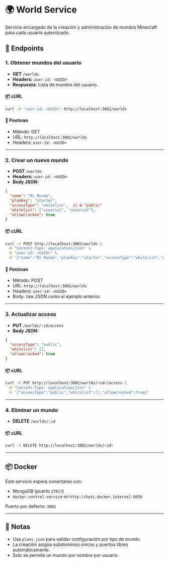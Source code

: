 # 🌍 World Service

Servicio encargado de la creación y administración de mundos Minecraft para cada usuario autenticado.

## 📁 Endpoints

### 1. Obtener mundos del usuario
- **GET** `/worlds`
- **Headers:** `user-id: <UUID>`
- **Respuesta:** Lista de mundos del usuario.

#### 📦 cURL
```bash
curl -H "user-id: <UUID>" http://localhost:3002/worlds
```

#### 🔧 Postman
- Método: GET
- URL: `http://localhost:3002/worlds`
- Headers: `user-id: <UUID>`

---

### 2. Crear un nuevo mundo
- **POST** `/worlds`
- **Headers:** `user-id: <UUID>`
- **Body JSON:**
```json
{
  "name": "Mi Mundo",
  "planKey": "starter",
  "accessType": "whitelist",  // o "public"
  "whitelist": ["usuario1", "usuario2"],
  "allowCracked": true
}
```

#### 📦 cURL
```bash
curl -X POST http://localhost:3002/worlds \
 -H "Content-Type: application/json" \
 -H "user-id: <UUID>" \
 -d '{"name":"Mi Mundo","planKey":"starter","accessType":"whitelist","whitelist":["usuario1"],"allowCracked":true}'
```

#### 🔧 Postman
- Método: POST
- URL: `http://localhost:3002/worlds`
- Headers: `user-id: <UUID>`
- Body: raw JSON como el ejemplo anterior.

---

### 3. Actualizar acceso
- **PUT** `/worlds/:id/access`
- **Body JSON:**
```json
{
  "accessType": "public",
  "whitelist": [],
  "allowCracked": true
}
```

#### 📦 cURL
```bash
curl -X PUT http://localhost:3002/worlds/<id>/access \
 -H "Content-Type: application/json" \
 -d '{"accessType":"public","whitelist":[],"allowCracked":true}'
```

---

### 4. Eliminar un mundo
- **DELETE** `/worlds/:id`

#### 📦 cURL
```bash
curl -X DELETE http://localhost:3002/worlds/<id>
```

---

## 📦 Docker

Este servicio espera conectarse con:
- MongoDB (puerto `27017`)
- `docker-control-service` en `http://host.docker.internal:5050`

Puerto por defecto: `3002`

---

## 📘 Notas

- Usa `plans.json` para validar configuración por tipo de mundo.
- La creación asigna subdominios únicos y puertos libres automáticamente.
- Solo se permite un mundo por nombre por usuario.
